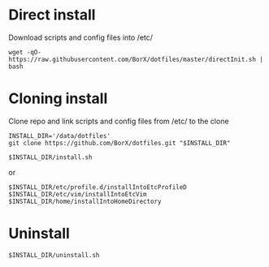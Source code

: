# Direct install
Download scripts and config files into /etc/
```
wget -qO- https://raw.githubusercontent.com/BorX/dotfiles/master/directInit.sh | bash
```
# Cloning install
Clone repo and link scripts and config files from /etc/ to the clone
```
INSTALL_DIR='/data/dotfiles'
git clone https://github.com/BorX/dotfiles.git "$INSTALL_DIR"
```
```
$INSTALL_DIR/install.sh
```
or
```
$INSTALL_DIR/etc/profile.d/installIntoEtcProfileD
$INSTALL_DIR/etc/vim/installIntoEtcVim
$INSTALL_DIR/home/installIntoHomeDirectory
```
# Uninstall
```
$INSTALL_DIR/uninstall.sh
```
